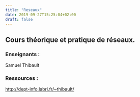 ```yaml
---
title: "Reseaux"
date: 2019-09-27T15:25:04+02:00
draft: false
---
```

## Cours théorique et pratique de réseaux.
### Enseignants :
Samuel Thibault

### Ressources :
http://dept-info.labri.fr/~thibault/
